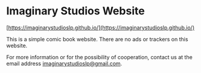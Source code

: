 # Imaginary Studios Website

[https://imaginarystudioslp.github.io/](https://imaginarystudioslp.github.io/)

This is a simple comic book website. 
There are no ads or trackers on this website.

For more information or for the possibility of cooperation, contact us at the email address imaginarystudioslp@gmail.com.